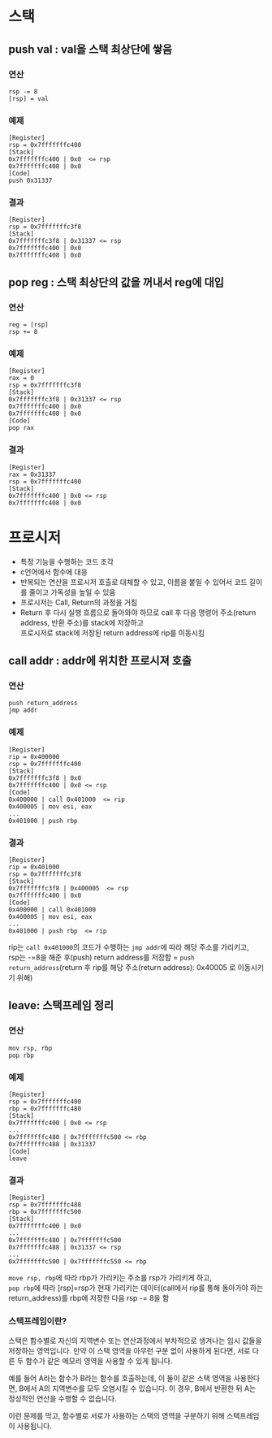 # 스택

## push val : val을 스택 최상단에 쌓음

### 연산
```
rsp -= 8  
[rsp] = val
```
### 예제
```
[Register]
rsp = 0x7fffffffc400
[Stack]
0x7fffffffc400 | 0x0  <= rsp
0x7fffffffc408 | 0x0
[Code]
push 0x31337
```
### 결과
```
[Register]
rsp = 0x7fffffffc3f8
[Stack]
0x7fffffffc3f8 | 0x31337 <= rsp 
0x7fffffffc400 | 0x0
0x7fffffffc408 | 0x0
```
## pop reg : 스택 최상단의 값을 꺼내서 reg에 대입

### 연산
```
reg = [rsp]  
rsp += 8
```
### 예제
```
[Register]
rax = 0
rsp = 0x7fffffffc3f8
[Stack]
0x7fffffffc3f8 | 0x31337 <= rsp 
0x7fffffffc400 | 0x0
0x7fffffffc408 | 0x0
[Code]
pop rax
```
### 결과
```
[Register]
rax = 0x31337
rsp = 0x7fffffffc400
[Stack]
0x7fffffffc400 | 0x0 <= rsp 
0x7fffffffc408 | 0x0
```

# 프로시저
* 특정 기능을 수행하는 코드 조각
* c언어에서 함수에 대응
* 반복되는 연산을 프로시저 호출로 대체할 수 있고, 이름을 붙일 수 있어서 코드 길이를 줄이고 가독성을 높일 수 있음
* 프로시저는 Call, Return의 과정을 거침
* Return 후 다시 실행 흐름으로 돌아와야 하므로 call 후 다음 명령어 주소(return address, 반환 주소)를 stack에 저장하고  
  프로시저로 stack에 저장된 return address에 rip를 이동시킴

## call addr : addr에 위치한 프로시져 호출

### 연산
```
push return_address  
jmp addr
```
### 예제
```
[Register]
rip = 0x400000
rsp = 0x7fffffffc400 
[Stack]
0x7fffffffc3f8 | 0x0
0x7fffffffc400 | 0x0 <= rsp
[Code]
0x400000 | call 0x401000  <= rip
0x400005 | mov esi, eax
...
0x401000 | push rbp
```
### 결과
```
[Register]
rip = 0x401000
rsp = 0x7fffffffc3f8
[Stack]
0x7fffffffc3f8 | 0x400005  <= rsp
0x7fffffffc400 | 0x0
[Code]
0x400000 | call 0x401000
0x400005 | mov esi, eax
...
0x401000 | push rbp  <= rip
```
rip는 `call 0x401000`의 코드가 수행하는 `jmp addr`에 따라 해당 주소를 가리키고,  
rsp는 -=8을 해준 후(push) return address를 저장함 = `push return_address`(return 후 rip를 해당 주소(return address): 0x40005 로 이동시키기 위해)

## leave: __스택프레임__ 정리

### 연산
```
mov rsp, rbp  
pop rbp
```
### 예제
```
[Register]
rsp = 0x7fffffffc400
rbp = 0x7fffffffc480
[Stack]
0x7fffffffc400 | 0x0 <= rsp
...
0x7fffffffc480 | 0x7fffffffc500 <= rbp
0x7fffffffc488 | 0x31337 
[Code]
leave
```
### 결과
```
[Register]
rsp = 0x7fffffffc488
rbp = 0x7fffffffc500
[Stack]
0x7fffffffc400 | 0x0
...
0x7fffffffc480 | 0x7fffffffc500
0x7fffffffc488 | 0x31337 <= rsp
...
0x7fffffffc500 | 0x7fffffffc550 <= rbp
```
`move rsp, rbp`에 따라 rbp가 가리키는 주소를 rsp가 가리키게 하고,  
`pop rbp`에 따라 [rsp]=rsp가 현재 가리키는 데이터(call에서 rip를 통해 돌아가야 하는 return_address)를 rbp에 저장한 다음 rsp -= 8을 함

### 스택프레임이란?

스택은 함수별로 자신의 지역변수 또는 연산과정에서 부차적으로 생겨나는 임시 값들을 저장하는 영역입니다. 만약 이 스택 영역을 아무런 구분 없이 사용하게 된다면, 서로 다른 두 함수가 같은 메모리 영역을 사용할 수 있게 됩니다.

예를 들어 A라는 함수가 B라는 함수를 호출하는데, 이 둘이 같은 스택 영역을 사용한다면, B에서 A의 지역변수를 모두 오염시킬 수 있습니다. 이 경우, B에서 반환한 뒤 A는 정상적인 연산을 수행할 수 없습니다.

이런 문제를 막고, 함수별로 서로가 사용하는 스택의 영역을 구분하기 위해 스택프레임이 사용됩니다.

